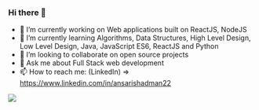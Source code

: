 ### Hi there 👋
 - 🔭 I’m currently working on Web applications built on ReactJS, NodeJS
 - 🌱 I’m currently learning Algorithms, Data Structures, High Level Design, Low Level Design, Java, JavaScript ES6, ReactJS and Python
 - 👯 I’m looking to collaborate on open source projects
 - 💬 Ask me about Full Stack web development
 - 📫 How to reach me: (LinkedIn) => https://www.linkedin.com/in/ansarishadman22

<img src="https://github-readme-stats.vercel.app/api/?username=ansarishadman&count_private=true&theme=tokyonight&showicons=true">
